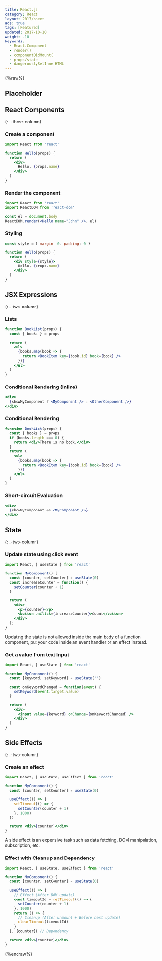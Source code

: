 ```yaml
---
title: React.js
category: React
layout: 2017/sheet
ads: true
tags: [Featured]
updated: 2017-10-10
weight: -10
keywords:
  - React.Component
  - render()
  - componentDidMount()
  - props/state
  - dangerouslySetInnerHTML
---
```


{%raw%}

## Placeholder

React Components
----------
{: .-three-column}

### Create a component

```jsx
import React from 'react'

function Hello(props) {
  return (
    <div>
      Hello, {props.name}
    </div>
  )
}
```

### Render the component

```jsx
import React from 'react'
import ReactDOM from 'react-dom'

const el = document.body
ReactDOM.render(<Hello name="John" />, el)
```

### Styling

```jsx
const style = { margin: 0, padding: 0 }

function Hello(props) {
  return (
    <div style={style}>
      Hello, {props.name}
    </div>
  )
}
```

JSX Expressions
------------
{: .-two-column}

### Lists

```jsx
function BookList(props) {
  const { books } = props

  return (
    <ul>
      {books.map(book => {
        return <BookItem key={book.id} book={book} />
      })}
    </ul>
  )
}
```

### Conditional Rendering (Inline)

```jsx
<div>
  {showMyComponent ? <MyComponent /> : <OtherComponent />}
</div>
```



### Conditional Rendering


```jsx
function BookList(props) {
  const { books } = props
  if (books.length === 0) {
    return <div>There is no book.</div>
  }
  return (
    <ul>
      {books.map(book => {
        return <BookItem key={book.id} book={book} />
      })}
    </ul>
  )
}
```


### Short-circuit Evaluation

```jsx
<div>
  {showMyComponent && <MyComponent />}
</div>
```






State
---------
{: .-two-column}

### Update state using click event
```jsx
import React, { useState } from 'react'

function MyComponent() {
  const [counter, setCounter] = useState(0)
  const increaseCounter = function() {
    setCounter(counter + 1)
  }

  return (
    <div>
      <p>{counter}</p>
      <button onClick={increaseCounter}>Count</button>
    </div>
  );
}
```

Updating the state is not allowed inside the main body of a function component, put your code inside an event handler or an effect instead.

### Get a value from text input

```jsx
import React, { useState } from 'react'

function MyComponent() {
  const [keyword, setKeyword] = useState('')

  const onKeywordChanged = function(event) {
    setKeyword(event.target.value)
  }

  return (
    <div>
      <input value={keyword} onChange={onKeywordChanged} />
    </div>
  )
}
```

Side Effects
---------
{: .-two-column}

### Create an effect
```jsx
import React, { useState, useEffect } from 'react'

function MyComponent() {
  const [counter, setCounter] = useState(0)

  useEffect(() => {
    setTimeout(() => {
      setCounter(counter + 1)
    }, 1000)
  })

  return <div>{counter}</div>
}
```

A side effect is an expensive task such as data fetching, DOM manipulation, subscription, etc.

### Effect with Cleanup and Dependency
```jsx
import React, { useState, useEffect } from 'react'

function MyComponent() {
  const [counter, setCounter] = useState(0)

  useEffect(() => {
    // Effect (After DOM update)
    const timeoutId = setTimeout(() => {
      setCounter(counter + 1)
    }, 1000)
    return () => {
      // Cleanup (After unmount + Before next update)
      clearTimeout(timeoutId)
    }
  }, [counter]) // Dependency

  return <div>{counter}</div>
}
```

{%endraw%}
